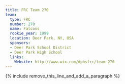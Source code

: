 ```yaml
---
title: FRC Team 270
team:
  type: FRC
  number: 270
  name: Falcons
  rookie_year: 1999
  location: Deer Park, NY, USA
  sponsors:
  - Deer Park School District
  - Deer Park High School
  links:
    Website: http://www.wix.com/dphsfrc/team-270
---
```


{% include remove_this_line_and_add_a_paragraph %}